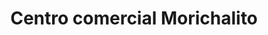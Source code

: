 ---
title: "Centro comercial Morichalito"
url: /barcelona/centro-comercial-morichalito/
shop: centro comercial
---